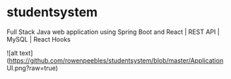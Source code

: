 # studentsystem
Full Stack Java web application using Spring Boot and React | REST API | MySQL | React Hooks

![alt text](https://github.com/rowenpeebles/studentsystem/blob/master/Application UI.png?raw=true)
